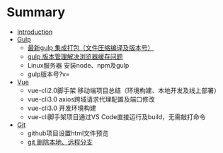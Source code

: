 # Summary

* [Introduction](README.md)
* [Gulp](gulp.md)
  * [最新gulp 集成打包（文件压缩编译及版本号）](gulp/zui-xin-gulp-ji-cheng-da-bao-ff08-wen-jian-ya-suo-bian-yi-ji-ban-ben-hao-ff09.md)
  * [gulp 版本管理解决浏览器缓存问题](gulp/gulp-ban-ben-guan-li-jie-jue-liu-lan-qi-huan-cun-wen-ti.md)
  * Linux服务器 安装node、npm及gulp
  * gulp版本号?v=
* [Vue](vue.md)
  * vue-cli2.0脚手架 移动端项目总结（环境构建、本地开发及线上部署）
  * vue-cli3.0 axios跨域请求代理配置及端口修改
  * vue-cli3.0 开发环境构建
  * vue-cli脚手架项目通过VS Code直接运行及build，无需敲打命令
* [Git](git.md)
  * github项目设置html文件预览
  * [git 删除本地、远程分支](git/git-shan-chu-ben-di-3001-yuan-cheng-fen-zhi.md)

